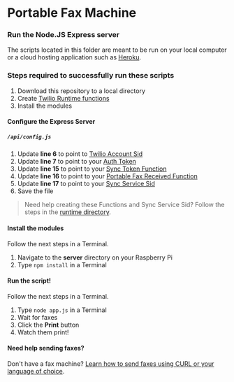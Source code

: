 
# Portable Fax Machine

### Run the Node.JS Express server

The scripts located in this folder are meant to be run on your local computer or a cloud hosting application such as [Heroku](https://www.heroku.com/).

 ### Steps required to successfully run these scripts
 1. Download this repository to a local directory
 2. Create [Twilio Runtime functions](../runtime)
 3. Install the modules

#### Configure the Express Server
##### `/api/config.js` 
1. Update **line 6** to point to [Twilio Account Sid](https://www.twilio.com/console)
2. Update **line 7** to point to your [Auth Token](https://www.twilio.com/console)
3. Update **line 15** to point to your [Sync Token Function](https://www.twilio.com/console/runtime/functions/manage)
4. Update **line 16** to point to your [Portable Fax Received Function](https://www.twilio.com/console/runtime/functions/manage)
5. Update **line 17** to point to your [Sync Service Sid](https://www.twilio.com/console/sync/services)
6. Save the file

> Need help creating these Functions and Sync Service Sid? Follow the steps in the [runtime directory](../runtime).

#### Install the modules
Follow the next steps in a Terminal.
1. Navigate to the **server** directory on your Raspberry Pi
2. Type `npm install` in a Terminal

#### Run the script!
Follow the next steps in a Terminal.
1. Type `node app.js` in a Terminal
2. Wait for faxes
3. Click the **Print** button
4. Watch them print!

#### Need help sending faxes?
Don't have a fax machine? [Learn how to send faxes using CURL or your language of choice](https://www.twilio.com/docs/fax/send).

